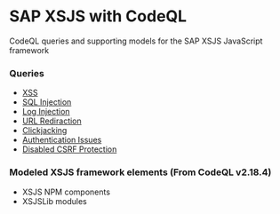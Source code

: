 # SAP XSJS with CodeQL

CodeQL queries and supporting models for the SAP XSJS JavaScript framework

### Queries
- [XSS](src/XSJSReflectedXss/XSJSReflectedXss.ql)
- [SQL Injection](src/XSJSSqlInjection/XSJSSqlInjection.ql)
- [Log Injection](src/UI5LogInjection/UI5LogInjection.ql)
- [URL Rediraction](src/XSJSUrlRedirect/XSJSUrlRedirect.ql)
- [Clickjacking](src/UI5Clickjacking/UI5Clickjacking.ql)
- [Authentication Issues](src/XSJSAuthentication/XSJSAuthentication.ql)
- [Disabled CSRF Protection](src/XSJSCsrfDisabled/XSJSCsrfDisabled.ql)

### Modeled XSJS framework elements (From CodeQL v2.18.4)
 - XSJS NPM components
 - XSJSLib modules
